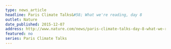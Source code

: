 ```yaml
---
type: news_article
headline: Paris Climate Talks&#58; What we're reading, day 8
outlet: Nature
date_published: 2015-12-07
address: http://www.nature.com/news/paris-climate-talks-day-8-what-we-re-reading-1.18966
featured: no
series: Paris Climate Talks
---
```

